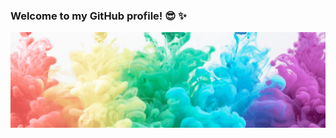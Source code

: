 ### Welcome to my GitHub profile! :sunglasses: :sparkles:

![](https://raw.githubusercontent.com/PrestonRamsay/PrestonRamsay/master/banner.png)

